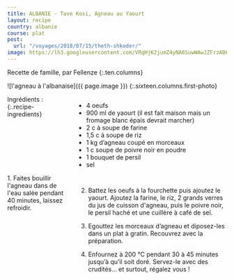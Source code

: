 ```yaml
---
title: ALBANIE - Tave Kosi, Agneau au Yaourt
layout: recipe
country: albanie
course: plat
post:
  url: "/voyages/2018/07/15/theth-shkoder/"
image: https://lh3.googleusercontent.com/VRqHjK2jumZ4yNA6SuwWAwJZFrzAD6LoRT_OvREgUaaztrd7i64pbLyJ-eby5spJXayw_rLMfdixpaDggEVfXgyKdHdItEbIIJ0iZToebWyeOdw4lUgBmWg0rogruvXG0aA6jzBRn6FNIWIjTtqXVW1rljtabXV7uPweiwP6VQcz7hMNAClq0bSiOaOzHsGwdYlPOBuGJ076RcpD4TAg5EDtOPaEIiVNAv_n98n3JyW52R7c69PqK9Z5lqJggWKgwa0wWcj14S55X9JoOIDqKBTZJidltVSOirK90LfdPMUdq2sYo7UnjloHmF_q_mz_G7B8LmvxmPc4cZfaOtknqvTuq4XsOpZz3fSfuDr73Emnr6aHaOhb44ocjAFsDOrHG1XeUPv3BSVVjBqZQt8CE4P2P7Qz897rMca17FxkZzCmd2u9vbxRxWIDvb0MnuYf3g8u3qFtNU_zFbv_3fDdGAxLcTlgXiXsJosTqTXfJl8EsXvCCDJykLpaPRoxIvyTVaJ8B0nTZAv363WZXtRp79Jn7-CWsGH2ymtV6CaQjUWBnuTFe9tSHcTGDVloAAefWdDBPh417-ZVNmgmLIK5YlmhiPRA757xrjAlLHzVQwwOsw6T7Z2m42_jVuOuDHZ1OLkQJj90xs9Z3cDeaWj9ZnGUPCBcAj1DDVQ-Srl1nA3H-uOOHqfYgQ_MldHUdiDh-FK38QlhMl-cRkBM-QEoLUqh=w900
---
```


Recette de famille, par Fellenze
{:.ten.columns}
<!--fin extrait-->

![l'agneau à l'albanaise]({{ page.image }})
{:.sixteen.columns.first-photo}

<div class="four columns" markdown="1">
Ingrédients :
{:.recipe-ingredients}

- 4 oeufs
- 900 ml de yaourt (il est fait maison mais un fromage blanc épais devrait marcher)
- 2 c à soupe de farine
- 1,5 c à soupe de riz
- 1 kg d’agneau coupé en morceaux
- 1 c soupe de poivre noir en poudre
- 1 bouquet de persil
- sel
</div>

<div class="ten columns" markdown="1">
1. Faites bouillir l'agneau dans de l'eau salée pendant 40 minutes, laissez refroidir.

2. Battez les oeufs à la fourchette puis ajoutez le yaourt. Ajoutez la farine, le riz, 2 grands verres du jus de cuisson d'agneau, puis le poivre noir, le persil haché et une cuillère à café de sel.

3. Egouttez les morceaux d’agneau et diposez-les dans un plat à gratin. Recouvrez avec la préparation.

4. Enfournez à 200 °C pendant 30 à 45 minutes jusqu’à qu’il soit doré. Servez-le avec des crudités... et surtout, régalez vous !
</div>
